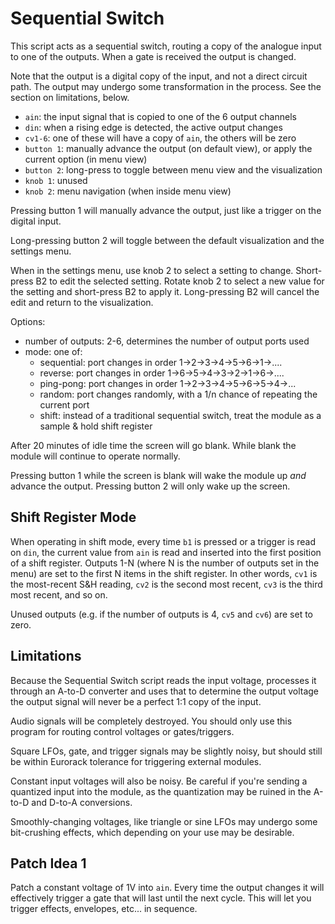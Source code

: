# Sequential Switch

This script acts as a sequential switch, routing a copy of the analogue input
to one of the outputs.  When a gate is received the output is changed.

Note that the output is a digital copy of the input, and not a direct circuit
path. The output may undergo some transformation in the process.  See the
section on limitations, below.

- `ain`: the input signal that is copied to one of the 6 output channels
- `din`: when a rising edge is detected, the active output changes
- `cv1-6`: one of these will have a copy of `ain`, the others will be zero
- `button 1`: manually advance the output (on default view), or apply the current
  option (in menu view)
- `button 2`: long-press to toggle between menu view and the visualization
- `knob 1`: unused
- `knob 2`: menu navigation (when inside menu view)

Pressing button 1 will manually advance the output, just like a trigger
on the digital input.

Long-pressing button 2 will toggle between the default visualization and
the settings menu.

When in the settings menu, use knob 2 to select a setting to change. Short-
press B2 to edit the selected setting. Rotate knob 2 to select a new value
for the setting and short-press B2 to apply it.  Long-pressing B2 will
cancel the edit and return to the visualization.

Options:
- number of outputs: 2-6, determines the number of output ports used
- mode: one of:
    - sequential: port changes in order 1->2->3->4->5->6->1->....
    - reverse: port changes in order 1->6->5->4->3->2->1->6->....
    - ping-pong: port changes in order 1->2->3->4->5->6->5->4->...
    - random: port changes randomly, with a 1/n chance of repeating
      the current port
    - shift: instead of a traditional sequential switch, treat the module as a
      sample & hold shift register

After 20 minutes of idle time the screen will go blank. While blank the module
will continue to operate normally.

Pressing button 1 while the screen is blank will wake the module up
_and_ advance the output.  Pressing button 2 will only wake up the screen.


## Shift Register Mode

When operating in shift mode, every time `b1` is pressed or a trigger is read on `din`,
the current value from `ain` is read and inserted into the first position of a shift register.
Outputs 1-N (where N is the number of outputs set in the menu) are set to the first N items
in the shift register. In other words, `cv1` is the most-recent S&H reading, `cv2` is the
second most recent, `cv3` is the third most recent, and so on.

Unused outputs (e.g. if the number of outputs is 4, `cv5` and `cv6`) are set to zero.

## Limitations

Because the Sequential Switch script reads the input voltage, processes it
through an A-to-D converter and uses that to determine the output voltage
the output signal will never be a perfect 1:1 copy of the input.

Audio signals will be completely destroyed.  You should only use this program
for routing control voltages or gates/triggers.

Square LFOs, gate, and trigger signals may be slightly noisy, but should still
be within Eurorack tolerance for triggering external modules.

Constant input voltages will also be noisy.  Be careful if you're sending a
quantized input into the module, as the quantization may be ruined in the
A-to-D and D-to-A conversions.

Smoothly-changing voltages, like triangle or sine LFOs may undergo some
bit-crushing effects, which depending on your use may be desirable.


## Patch Idea 1

Patch a constant voltage of 1V into `ain`.  Every time the output changes it will
effectively trigger a gate that will last until the next cycle. This will let
you trigger effects, envelopes, etc... in sequence.
